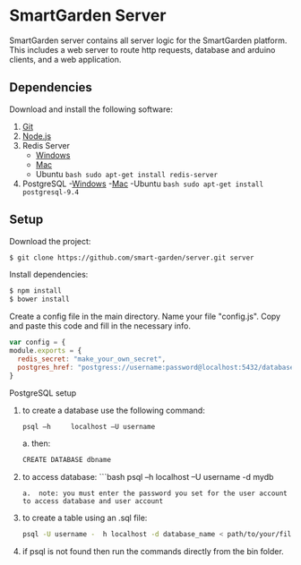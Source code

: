 # SmartGarden Server

SmartGarden server contains all server logic for the SmartGarden platform. This includes a web server to route http requests, database and arduino clients, and a web application.

## Dependencies

Download and install the following software:

1. [Git](https://git-scm.com/downloads)
2. [Node.js](https://nodejs.org/en/download/)
3. Redis Server
    - [Windows](https://github.com/MSOpenTech/redis/releases/tag/win-2.8.2400)
    - [Mac](http://redis.io/download)
    - Ubuntu
            ```bash
            sudo apt-get install redis-server
            ```
4.  PostgreSQL
		-[Windows](https://www.postgresql.org/download/windows/)
		-[Mac](https://www.postgresql.org/download/macosx/)
		-Ubuntu
			```bash
			sudo apt-get install postgresql-9.4 
			```

## Setup

Download the project:

```bash
$ git clone https://github.com/smart-garden/server.git server
```

Install dependencies:

```bash
$ npm install
$ bower install
```

Create a config file in the main directory. Name your file "config.js".
Copy and paste this code and fill in the necessary info.

```javascript
var config = {
module.exports = {
  redis_secret: "make_your_own_secret",
  postgres_href: "postgress://username:password@localhost:5432/database_name"
}
```
PostgreSQL setup
1.	to create a database use the following command:
	```bash 
	psql –h 	localhost –U username
	``` 
	a.	then:
	```bash 
	CREATE DATABASE dbname
	```
2.	to access database: ```bash
	psql –h localhost –U username -d mydb
	```
	a.	note: you must enter the password you set for the user account to access database and user account
3.	to create a table using an .sql file: 
	```bash
	psql -U username -	h localhost -d database_name < path/to/your/file.sql
	```
4. if psql is not found then run the commands directly		   from  the bin folder.

